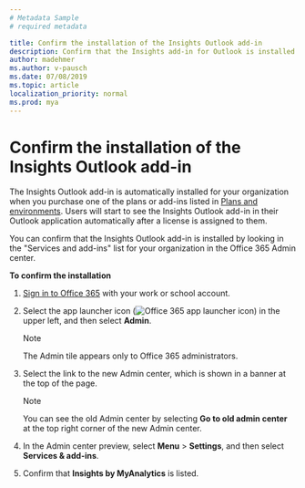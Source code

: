 ```yaml
---
# Metadata Sample
# required metadata

title: Confirm the installation of the Insights Outlook add-in
description: Confirm that the Insights add-in for Outlook is installed
author: madehmer
ms.author: v-pausch
ms.date: 07/08/2019
ms.topic: article
localization_priority: normal 
ms.prod: mya
---
```


# Confirm the installation of the Insights Outlook add-in

The Insights Outlook add-in is automatically installed for your organization when you purchase one of the plans or add-ins listed in [Plans and environments](../overview/plans-environments.md). Users will start to see the Insights Outlook add-in in their Outlook application automatically after a license is assigned to them.

You can confirm that the Insights Outlook add-in is installed by looking in the "Services and add-ins" list for your organization in the Office 365 Admin center.

**To confirm the installation**

1. [Sign in to Office 365](https://support.office.com/article/where-to-sign-in-to-office-365-for-business-e9eb7d51-5430-4929-91ab-6157c5a050b4?ui=en-US&rs=en-US&ad=US) with your work or school account.

2. Select the app launcher icon (<img src="../../Images/app-launcher-icon.png" alt="Office 365 app launcher icon">) in the upper left, and then select **Admin**.

    > [!Note]
    > The Admin tile appears only to Office 365 administrators.

3. Select the link to the new Admin center, which is shown in a banner at the top of the page.

    > [!Note]
    > You can see the old Admin center by selecting **Go to old admin center** at the top right corner of the new Admin center.

4. In the Admin center preview, select **Menu** > **Settings**, and then select **Services & add-ins**.

5. Confirm that **Insights by MyAnalytics** is listed.
